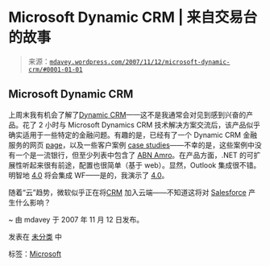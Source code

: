 <!--yml

类别：未分类

日期：2024-05-18 06:18:07

-->

# Microsoft Dynamic CRM | 来自交易台的故事

> 来源：[`mdavey.wordpress.com/2007/11/12/microsoft-dynamic-crm/#0001-01-01`](https://mdavey.wordpress.com/2007/11/12/microsoft-dynamic-crm/#0001-01-01)

## Microsoft Dynamic CRM

上周末我有机会了解了[Dynamic CRM](http://www.microsoft.com/dynamics/crm/default.mspx)——这不是我通常会对见到感到兴奋的产品。花了 2 小时与 Microsoft Dynamics CRM 技术解决方案交流后，该产品似乎确实适用于一些特定的金融问题。有趣的是，已经有了一个 Dynamic CRM 金融服务的网页 [page](http://www.microsoft.com/dynamics/industry/financialservices.mspx)，以及一些客户案例 [case studies](http://www.microsoft.com/dynamics/casestudies/financialservices.aspx)——不幸的是，这些案例中没有一个是一流银行，但至少列表中包含了 [ABN Amro](http://www.microsoft.com/dynamics/casestudies/financialservices.aspx?casestudyid=49265)。在产品方面，.NET 的可扩展性听起来很有前途，配置也很简单（基于 web）。显然，Outlook 集成很不错。明智地 [4.0](http://blogs.msdn.com/mscrmfreak/archive/2007/10/04/microsoft-dynamics-crm-4-0-workflow.aspx) 将会集成 WF——是的，我演示了 [4.0](http://blogs.msdn.com/usisvde/archive/2007/10/24/microsoft-dynamics-crm-4-0-latest-from-convergence-2007-copenhagen.aspx)。

随着“云”趋势，微软似乎正在将[CRM](http://crm.microsoftdynamicslive.com/) 加入云端——不知道这将对 [Salesforce](http://www.salesforce.com/) 产生什么影响？

~ 由 mdavey 于 2007 年 11 月 12 日发布。

发表在 [未分类](https://mdavey.wordpress.com/category/uncategorized/) 中

标签：[Microsoft](https://mdavey.wordpress.com/tag/microsoft/)
